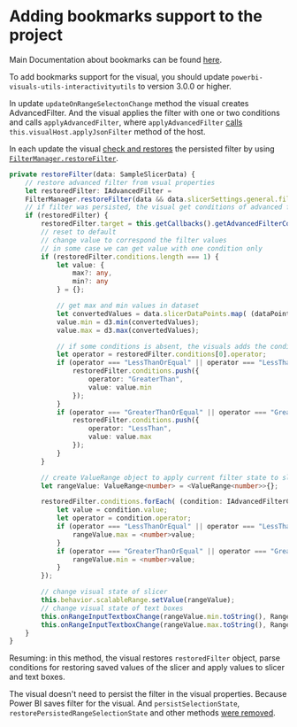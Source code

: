 # Adding bookmarks support to the project

Main Documentation about bookmarks can be found [here](https://github.com/Microsoft/PowerBI-visuals/blob/master/Tutorial/BookmarksSupport.md).

To add bookmarks support for the visual, you should update `powerbi-visuals-utils-interactivityutils` to version 3.0.0 or higher.

In update `updateOnRangeSelectonChange` method the visual creates AdvancedFilter. And the visual applies the filter with one or two conditions and calls `applyAdvancedFilter`, where `applyAdvancedFilter` [calls](https://github.com/Microsoft/powerbi-visuals-sampleslicer/blob/master/src/sampleSlicer.ts#L795) `this.visualHost.applyJsonFilter` method of the host.

In each update the visual [check and restores](https://github.com/Microsoft/powerbi-visuals-sampleslicer/pull/6/files#diff-5929da3be6a696fb9df5e3571baceb52R356) the persisted filter by using [`FilterManager.restoreFilter`](https://github.com/Microsoft/PowerBI-visuals/blob/master/Tutorial/BookmarksSupport.md#visuals-with-filter).

```typescript
private restoreFilter(data: SampleSlicerData) {
    // restore advanced filter from vsual properties
    let restoredFilter: IAdvancedFilter =
    FilterManager.restoreFilter(data && data.slicerSettings.general.filter) as IAdvancedFilter;
    // if filter was persisted, the visual get conditions of advanced filter
    if (restoredFilter) {
        restoredFilter.target = this.getCallbacks().getAdvancedFilterColumnTarget();
        // reset to default
        // change value to correspond the filter values
        // in some case we can get value with one condition only
        if (restoredFilter.conditions.length === 1) {
            let value: {
                max?: any,
                min?: any
            } = {};

            // get max and min values in dataset
            let convertedValues = data.slicerDataPoints.map( (dataPoint: SampleSlicerDataPoint) => +dataPoint.category );
            value.min = d3.min(convertedValues);
            value.max = d3.max(convertedValues);

            // if some conditions is absent, the visuals adds the condition with correspond value
            let operator = restoredFilter.conditions[0].operator;
            if (operator === "LessThanOrEqual" || operator === "LessThan") {
                restoredFilter.conditions.push({
                    operator: "GreaterThan",
                    value: value.min
                });
            }
            if (operator === "GreaterThanOrEqual" || operator === "GreaterThan") {
                restoredFilter.conditions.push({
                    operator: "LessThan",
                    value: value.max
                });
            }
        }

        // create ValueRange object to apply current filter state to slicer visual
        let rangeValue: ValueRange<number> = <ValueRange<number>>{};

        restoredFilter.conditions.forEach( (condition: IAdvancedFilterCondition) => {
            let value = condition.value;
            let operator = condition.operator;
            if (operator === "LessThanOrEqual" || operator === "LessThan") {
                rangeValue.max = <number>value;
            }
            if (operator === "GreaterThanOrEqual" || operator === "GreaterThan") {
                rangeValue.min = <number>value;
            }
        });

        // change visual state of slicer
        this.behavior.scalableRange.setValue(rangeValue);
        // change visual state of text boxes
        this.onRangeInputTextboxChange(rangeValue.min.toString(), RangeValueType.Start);
        this.onRangeInputTextboxChange(rangeValue.max.toString(), RangeValueType.End);
    }
}
```
Resuming: in this method, the visual restores `restoredFilter` object, parse conditions for restoring saved values of the slicer and apply values to slicer and text boxes.

The visual doesn't need to persist the filter in the visual properties. Because Power BI saves filter for the visual. And `persistSelectionState`, `restorePersistedRangeSelectionState` and other methods [were removed](https://github.com/Microsoft/powerbi-visuals-sampleslicer/pull/6/files#diff-5929da3be6a696fb9df5e3571baceb52L809).